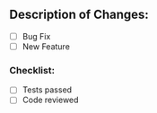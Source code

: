 ## Description of Changes:
- [ ] Bug Fix
- [ ] New Feature

### Checklist:
- [ ] Tests passed
- [ ] Code reviewed

